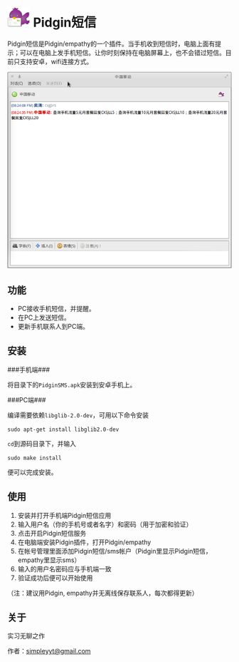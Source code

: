 ![Pidgin短信](icons/pidgin_sms_64_c.png "Pidgin短信") Pidgin短信
==================================================================
Pidgin短信是Pidgin/empathy的一个插件。当手机收到短信时，电脑上面有提示；可以在电脑上发手机短信。让你时刻保持在电脑屏幕上，也不会错过短信。目前只支持安卓，wifi连接方式。 

![ScreenShot](ScreenShot/pic3.png)

功能
----
 * PC接收手机短信，并提醒。
 * 在PC上发送短信。
 * 更新手机联系人到PC端。

安装
-----

###手机端###

将目录下的`PidginSMS.apk`安装到安卓手机上。

###PC端###

编译需要依赖`libglib-2.0-dev`，可用以下命令安装

    sudo apt-get install libglib2.0-dev 

`cd`到源码目录下，并输入

    sudo make install
    
便可以完成安装。

使用
-----

 1. 安装并打开手机端Pidgin短信应用
 2. 输入用户名（你的手机号或者名字）和密码（用于加密和验证）
 3. 点击开启Pidgin短信服务
 4. 在电脑端安装Pidgin插件，打开Pidgin/empathy
 5. 在帐号管理里面添加Pidgin短信/sms帐户（Pidgin里显示Pidgin短信，empathy里显示sms）
 6. 输入的用户名密码应与手机端一致
 7. 验证成功后便可以开始使用

（注：建议用Pidgin, empathy并无离线保存联系人，每次都得更新）

关于
-----

实习无聊之作

作者：simpleyyt@gmail.com
